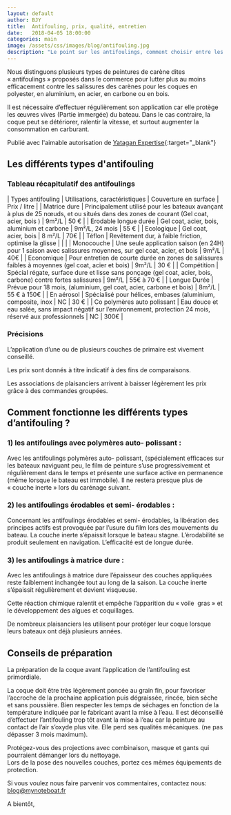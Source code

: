 ```yaml
---
layout: default
author: BJY
title:  Antifouling, prix, qualité, entretien
date:   2018-04-05 18:00:00
categories: main
image: /assets/css/images/blog/antifouling.jpg
description: "Le point sur les antifoulings, comment choisir entre les différents antifoulings, et comment bien les appliquer"
---
```

Nous  distinguons plusieurs types de peintures de carène dites « antifoulings » proposés dans le commerce  pour lutter plus au moins efficacement contre les salissures des carènes pour  les  coques en polyester, en aluminium, en acier, en carbone ou en bois.

Il est nécessaire d’effectuer régulièrement son application car elle protège les œuvres vives (Partie immergée) du bateau. Dans le cas contraire, la coque peut se détériorer, ralentir la vitesse, et surtout augmenter  la consommation en carburant.<!--break-->

Publié avec l'aimable autorisation de [Yatagan Expertise](http://www.yatagan-expertises.com/){:target="_blank"}

## Les différents types d'antifouling
### Tableau récapitulatif des antifoulings

| Types antifouling | Utilisations, caractéristiques | Couverture en surface | Prix / litre |
| Matrice dure  | Principalement utilisé pour les bateaux avançant à plus de 25 nœuds, et ou situés dans des zones de courant (Gel coat, acier, bois ) | 9m²/L | 50 € |
| Erodable longue durée | Gel coat, acier, bois, aluminium et carbone | 9m²/L, 24 mois | 55 € |
| Ecologique | Gel coat, acier, bois | 8 m²/L | 70€ |
| Téflon | Revêtement dur, à faible friction, optimise la glisse | | |
| Monocouche | Une seule application saison (en 24H) pour 1 saison avec salissures moyennes, sur gel coat, acier, et bois | 9m²/L | 40€ |
| Economique | Pour entretien de courte durée en zones de salissures faibles à moyennes (gel coat, acier et bois) | 9m²/L | 30 € |
| Compétition | Spécial régate, surface dure et lisse sans ponçage (gel coat, acier, bois, carbone) contre fortes salissures | 9m²/L | 55€ à 70 € |
| Longue Durée | Prévue pour 18 mois, (aluminium, gel coat, acier, carbone et bois) | 8m²/L | 55 € à 150€ |
| En aérosol | Spécialisé pour hélices, embases (aluminium, composite, inox | NC | 30 € |
| Co polymères auto polissant | Eau douce et eau salée, sans impact négatif sur l’environnement, protection 24 mois, réservé aux professionnels | NC | 300€ |

### Précisions 
L’application d’une ou de plusieurs couches de primaire est vivement conseillé.

Les prix sont donnés à titre indicatif à des fins de comparaisons.

Les associations de plaisanciers arrivent à baisser légèrement les prix grâce à des commandes groupées. 

## Comment fonctionne les différents types d’antifouling ?
### 1) les antifoulings  avec polymères auto- polissant :
Avec les antifoulings  polymères auto- polissant, (spécialement efficaces sur les bateaux naviguant peu, le film de peinture s’use progressivement et régulièrement dans le temps et présente une surface active en permanence (même lorsque le bateau est immobile). Il ne restera presque plus de « couche inerte » lors du carénage suivant.

### 2) les antifoulings  érodables et semi- érodables :

Concernant les antifoulings  érodables et semi- érodables, la libération des principes actifs est provoquée par l’usure du film lors des mouvements du bateau. La couche inerte s’épaissit lorsque le bateau stagne. L’érodabilité se produit seulement en navigation. L’efficacité est de longue durée.

### 3) les antifoulings à matrice dure :

Avec les antifoulings à matrice dure l’épaisseur des couches appliquées reste faiblement  inchangée tout au long de la saison. La couche inerte s’épaissit régulièrement et devient visqueuse. 

Cette réaction chimique ralentit et empêche l’apparition du « voile  gras » et le développement des algues et coquillages.

De nombreux plaisanciers les utilisent  pour protéger leur coque lorsque leurs  bateaux ont déjà plusieurs années. 

## Conseils de préparation

La préparation de la coque avant l’application de l’antifouling est primordiale.

La coque doit être très légèrement poncée au grain fin, pour favoriser l’accroche de la prochaine application puis dégraissée, rincée, bien sèche et sans poussière.
Bien respecter les temps de séchages en fonction de la température  indiquée par le fabricant avant  la mise à l’eau. Il est déconseillé d’effectuer  l’antifouling trop tôt avant la mise à l’eau car la peinture au contact de l’air s’oxyde plus vite. Elle perd ses qualités mécaniques. (ne pas dépasser 3 mois maximum).

Protégez-vous des projections avec combinaison, masque et gants qui pourraient démanger lors du nettoyage.  
Lors de la pose des nouvelles couches, portez ces mêmes équipements de protection.

Si vous voulez nous faire parvenir vos commentaires, contactez nous: [blog@mynoteboat.fr](mailto:blog@mynoteboat.fr)

A bientôt,